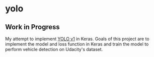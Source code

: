 # yolo

Work in Progress
---

My attempt to implement   [YOLO v1](http://arxiv.org/abs/1506.02640) in Keras. Goals of this project are to implement the model and loss function in Keras and train the model to perform vehicle detection on Udacity's dataset.
